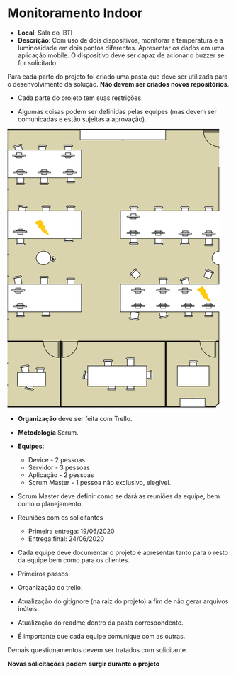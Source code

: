 # Monitoramento Indoor 

* **Local**: Sala do IBTI
* **Descrição**: Com uso de dois dispositivos, monitorar a temperatura e a luminosidade em dois pontos diferentes. Apresentar os dados em uma aplicação mobile. O dispositivo deve ser capaz de acionar o buzzer se for solicitado.

Para cada parte do projeto foi criado uma pasta que deve ser utilizada para o desenvolvimento da solução. **Não devem ser criados novos repositórios**.

* Cada parte do projeto tem suas restrições.

* Algumas coisas podem ser definidas pelas equipes (mas devem ser comunicadas e estão sujeitas a aprovação).

![Test Image 3](/SalaCompleta.png)

* **Organização** deve ser feita com Trello.
* **Metodologia** Scrum.
* **Equipes**:
  * Device - 2 pessoas
  * Servidor - 3 pessoas
  * Aplicação - 2 pessoas
  * Scrum Master - 1 pessoa não exclusivo, elegível.
  
* Scrum Master deve definir como se dará as reuniões da equipe, bem como o planejamento.
* Reuniões com os solicitantes
  * Primeira entrega: 19/06/2020
  * Entrega final:  24/06/2020
* Cada equipe deve documentar o projeto e apresentar tanto para o resto da equipe bem como para os clientes.
 * Primeiros passos:
  * Organização do trello.
  * Atualização do gitignore (na raiz do projeto) a fim de não gerar arquivos inúteis.
  * Atualização do readme dentro da pasta correspondente. 

* É importante que cada equipe comunique com as outras. 

Demais questionamentos devem ser tratados com solicitante.

**Novas solicitações podem surgir durante o projeto**
